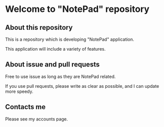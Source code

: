 # Welcome to "NotePad" repository

## About this repository

This is a repository which is developing "NotePad" application.

This application will include a variety of features.

## About issue and pull requests

Free to use issue as long as they are NotePad related.

If you use pull requests, please write as clear as possible, and I can update more speedy.

## Contacts me

Please see my accounts page.
